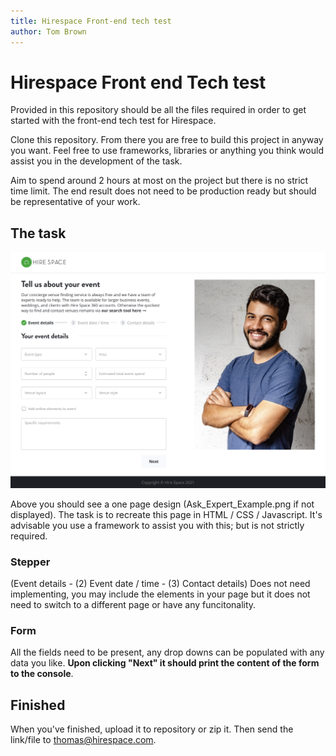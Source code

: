 ```yaml
---
title: Hirespace Front-end tech test
author: Tom Brown
---
```


# Hirespace Front end Tech test

Provided in this repository should be all the files required in order to get started with the front-end tech test for Hirespace. 

Clone this repository. From there you are free to build this project in anyway you want. Feel free to use frameworks, libraries or anything you think would assist you in the development of the task.

Aim to spend around 2 hours at most on the project but there is no strict time limit. The end result does not need to be production ready but should be representative of your work.


## **The task**

![Page layout](Ask_Expert_Example.png)

Above you should see a one page design (Ask_Expert_Example.png if not displayed). The task is to recreate this page in HTML / CSS / Javascript. It's advisable you use a framework to assist you with this; but is not strictly required.

### Stepper

(Event details - (2) Event date / time - (3) Contact details) Does not need implementing, you may include the elements in your page but it does not need to switch to a different page or have any funcitonality.


### Form

All the fields need to be present, any drop downs can be populated with any data you like. **Upon clicking "Next" it should print the content of the form to the console**.


## Finished

When you've finished, upload it to repository or zip it. Then send the link/file to thomas@hirespace.com.